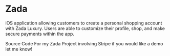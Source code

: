 # Zada
iOS application allowing customers to create a personal shopping account with Zada Luxury. Users are able to customize their profile, shop, and make secure payments within the app.

Source Code For my Zada Project involving Stripe if you would like a demo let me know!
